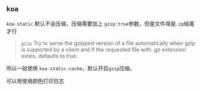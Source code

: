 ## `koa`

`koa-static` 默认不会压缩，压缩需要加上 `gzip:true`参数，但是文件得是`.zp`结尾才行

> `gzip` Try to serve the gzipped version of a file automatically when gzip is supported by a client and if the requested file with .gz extension exists. defaults to true.

所以一般使用 `koa-static-cache`，默认开启`gzip`压缩。



可以用使用颜色打印日志